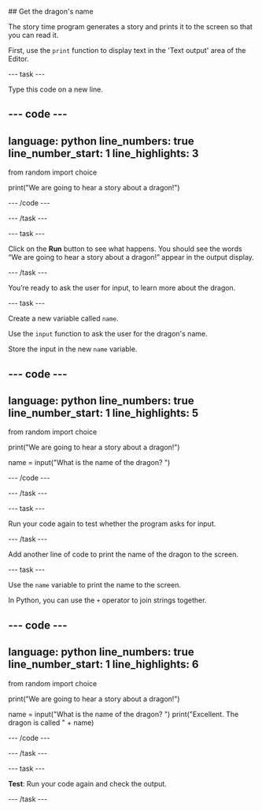 ## Get the dragon's name

The story time program generates a story and prints it to the screen so that you can read it. 

First, use the `print` function to display text in the 'Text output' area of the Editor.

--- task ---

Type this code on a new line.

--- code ---
---
language: python
line_numbers: true
line_number_start: 1
line_highlights: 3
---
from random import choice

print("We are going to hear a story about a dragon!")

--- /code ---

--- /task ---

--- task ---

Click on the <strong>Run</strong> button to see what happens. You should see the words “We are going to hear a story about a dragon!” appear in the output display.

--- /task ---

You’re ready to ask the user for input, to learn more about the dragon.

--- task ---

Create a new variable called `name`. 

Use the `input` function to ask the user for the dragon's name. 

Store the input in the new `name` variable.

--- code ---
---
language: python
line_numbers: true
line_number_start: 1
line_highlights: 5
---
from random import choice

print("We are going to hear a story about a dragon!")

name = input("What is the name of the dragon? ")

--- /code ---

--- /task ---

--- task ---

Run your code again to test whether the program asks for input.

--- /task ---


Add another line of code to print the name of the dragon to the screen. 

--- task ---

Use the `name` variable to print the name to the screen. 

In Python, you can use the `+` operator to join strings together.

--- code ---
---
language: python
line_numbers: true
line_number_start: 1
line_highlights: 6
---
from random import choice

print("We are going to hear a story about a dragon!")

name = input("What is the name of the dragon? ")
print("Excellent. The dragon is called " + name)

--- /code ---

--- /task ---

--- task ---

**Test**: Run your code again and check the output.

--- /task ---